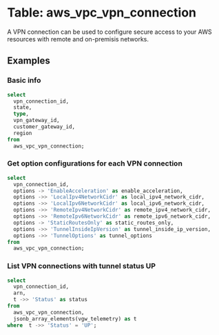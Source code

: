 # Table: aws_vpc_vpn_connection

A VPN connection can be used to configure secure access to your AWS resources with remote and on-premisis networks.

## Examples

### Basic info

```sql
select
  vpn_connection_id,
  state,
  type,
  vpn_gateway_id,
  customer_gateway_id,
  region
from
  aws_vpc_vpn_connection;
```


### Get option configurations for each VPN connection

```sql
select
  vpn_connection_id,
  options -> 'EnableAcceleration' as enable_acceleration,
  options ->> 'LocalIpv4NetworkCidr' as local_ipv4_network_cidr,
  options ->> 'LocalIpv6NetworkCidr' as local_ipv6_network_cidr,
  options ->> 'RemoteIpv4NetworkCidr' as remote_ipv4_network_cidr,
  options ->> 'RemoteIpv6NetworkCidr' as remote_ipv6_network_cidr,
  options -> 'StaticRoutesOnly' as static_routes_only,
  options ->> 'TunnelInsideIpVersion' as tunnel_inside_ip_version,
  options ->> 'TunnelOptions' as tunnel_options
from
  aws_vpc_vpn_connection;
```


### List VPN connections with tunnel status UP

```sql
select
  vpn_connection_id,
  arn,
  t ->> 'Status' as status
from
  aws_vpc_vpn_connection,
  jsonb_array_elements(vgw_telemetry) as t
where  t ->> 'Status' = 'UP';
```
